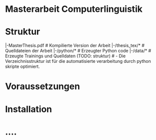 # Masterarbeit Computerlinguistik

# Struktur
|-MasterThesis.pdf  # Kompilierte Version der Arbeit
|-/thesis_tex/*     # Quelldateien der Arbeit
|-/python/*         # Erzeugter Python code
|-/data/*           # Erzeugte Trainings und Quelldaten (TODO: struktur)
                    #  - Die Verzeichnisstruktur ist für die automatisierte verarbeitung durch python skripte optimiert.

# Voraussetzungen

# Installation

# ....